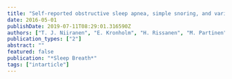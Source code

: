 ```yaml
---
title: "Self-reported obstructive sleep apnea, simple snoring, and various markers of sleep-disordered breathing as predictors of cardiovascular risk"
date: 2016-05-01
publishDate: 2019-07-11T08:29:01.316590Z
authors: ["T. J. Niiranen", "E. Kronholm", "H. Rissanen", "M. Partinen", "A. M. Jula"]
publication_types: ["2"]
abstract: ""
featured: false
publication: "*Sleep Breath*"
tags: ["intarticle"]
---
```


